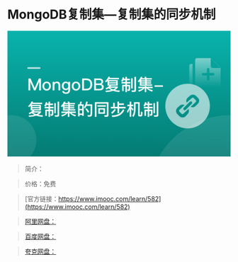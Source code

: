 # MongoDB复制集—复制集的同步机制

![img](../../assets/5fe442ee0001c70e05400304.jpg)

> 简介：

> 价格：免费

> [官方链接：https://www.imooc.com/learn/582](https://www.imooc.com/learn/582)

> [阿里网盘：]()

> [百度网盘：]()

> [夸克网盘：]()
